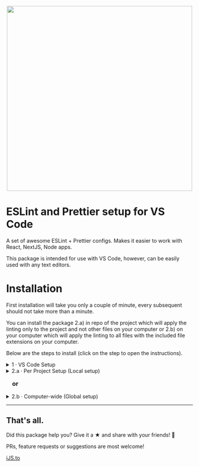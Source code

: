 <p align="center">
<img width="500px" src="https://raw.githubusercontent.com/ijsto/eslint-config/master/img/jumbo-v2.png"/>
</p>

# ESLint and Prettier setup for VS Code

A set of awesome ESLint + Prettier configs.
Makes it easier to work with React, NextJS, Node apps.

This package is intended for use with VS Code, however, can be easily used with any text editors.

# Installation

First installation will take you only a couple of minute, every subsequent should not take more than a minute.

You can install the package 2.a) in repo of the project which will apply the linting only to the project and not other files on your computer or 2.b) on your computer which will apply the linting to all files with the included file extensions on your computer.

Below are the steps to install (click on the step to open the instructions).

<details><summary><span>1 · VS Code Setup</span></summary>
<p>

1. Install [ESLint extension](https://marketplace.visualstudio.com/items?itemName=dbaeumer.vscode-eslint)
2. Add below snippet to your User settings:
   > First try (`⌘Cmd + ,` or `Ctrl + ,`) → type in `settings.json` file → click on `Edit in settings.json`. If that doesn't work the file is located in `$/Code/User/settings.json`

```js
{
  // ...
  // Run formatter when you save code changes
  "editor.formatOnSave": true,
  // Disable default formatting (ESLint formatting will be used instead)
  "[javascript]": {
    "editor.formatOnSave": false
  },
  "[javascriptreact]": {
    "editor.formatOnSave": false
  },
  // Auto-fix issues with ESLint when you save code changes
  "editor.codeActionsOnSave": {
      "source.fixAll.eslint": true
  },
  // Prevent double-formatting and potential ESLint <> Prettier conflicts (ESLint formatting will be used instead)
  "prettier.disableLanguages": [
      "javascript",
      "javascriptreact",
      "typescript",
      "typescriptreact",
  ],
}
```

</p>
</details>

<details><summary><span>2.a · Per Project Setup (Local setup)</span></summary>
<p>

## Install

1. Install @ijsto/eslint-config:

```
npx install-peerdeps --dev @ijsto/eslint-config
```

2. Create an `.eslintrc` file in the root of your project's directory. Paste in the following:

```json
{
  "extends": "@ijsto"
}
```

3. You're done!

4. ESLint will run each time you save your file changes.

<hr />

## How to Uninstall

This command will uninstall the @eslint-config and all related devDependencies **locally** (from the project)

If you have installed any of the eslint-config or eslint-plugin packages separately, don't forgot to remove it from the list.

```
yarn remove @ijsto/eslint-config babel-eslint eslint eslint-config-airbnb eslint-config-prettier eslint-plugin-html eslint-plugin-import eslint-plugin-jsx-a11y eslint-plugin-prettier eslint-plugin-react eslint-plugin-react-hooks prettier
```

or

```
npm --global @ijsto/eslint-config babel-eslint eslint eslint-config-airbnb eslint-config-prettier eslint-plugin-html eslint-plugin-import eslint-plugin-jsx-a11y eslint-plugin-prettier eslint-plugin-react eslint-plugin-react-hooks prettier
```

</p>
</details>
<h3 style="margin: 1rem">
or
</h3>

<details><summary><span>2.b · Computer-wide (Global setup)</span></summary>
<p>

If you would like to install the config computer-wide (globally) and not on each project, follow the below steps.

## Install

1. Install @ijsto/eslint-config:

```
npx install-peerdeps --global @ijsto/eslint-config
```

2. Create a global `.eslintrc` file on your computer:

- MacOS location: `~/.eslintrc`
- Windows location: `C:\Users\you\.eslintrc`

Paste in the follow to newly created `.eslintrc`:

```json
{
  "extends": "@ijsto"
}
```

<hr />

## How to Uninstall

This command will uninstall the @eslint-config and all related devDependencies **globally** (from your computer)

If you have installed any of the eslint-config or eslint-plugin packages separately, don't forgot to remove it from the list.

```
yarn global remove @ijsto/eslint-config babel-eslint eslint eslint-config-airbnb eslint-config-prettier eslint-plugin-html eslint-plugin-import eslint-plugin-jsx-a11y eslint-plugin-prettier eslint-plugin-react eslint-plugin-react-hooks prettier
```

or

```
npm remove --global @ijsto/eslint-config babel-eslint eslint eslint-config-airbnb eslint-config-prettier eslint-plugin-html eslint-plugin-import eslint-plugin-jsx-a11y eslint-plugin-prettier eslint-plugin-react eslint-plugin-react-hooks prettier
```

</p>
</details>

<hr/>

## That's all.

Did this package help you? Give it a ★ and share with your friends! 🙂

PRs, feature requests or suggestions are most welcome!

[iJS.to](https://ijs.to)
